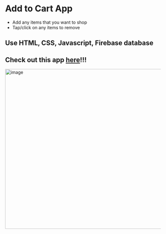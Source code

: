 # Add to Cart App

- Add any items that you want to shop
- Tap/click on any items to remove

## Use HTML, CSS, Javascript, Firebase database

## Check out this app [here](https://add-to-cart-thecatronaut.netlify.app/)!!!

<img width="518" alt="image" src="https://github.com/hoa-pham82/add-to-cart-app/assets/57539669/aee0a2ed-4061-46f7-b1ba-5431d48b63ea">

